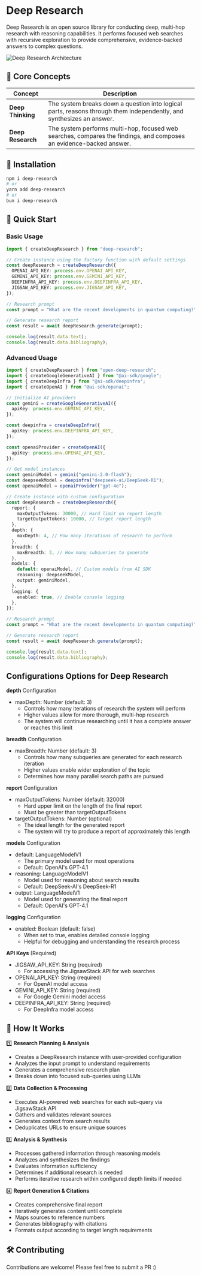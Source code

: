 # Deep Research

Deep Research is an open source library for conducting deep, multi-hop research with reasoning capabilities. It performs focused web searches with recursive exploration to provide comprehensive, evidence-backed answers to complex questions.

![Deep Research Architecture](/public/open_deep_research_diagram.png)

## 🧱 Core Concepts

| Concept           | Description                                                                                                          |
| ----------------- | -------------------------------------------------------------------------------------------------------------------- |
| **Deep Thinking** | The system breaks down a question into logical parts, reasons through them independently, and synthesizes an answer. |
| **Deep Research** | The system performs multi-hop, focused web searches, compares the findings, and composes an evidence-backed answer.  |

## 🚀 Installation

```bash
npm i deep-research
# or
yarn add deep-research
# or
bun i deep-research
```

## 🚀 Quick Start

### Basic Usage

```typescript
import { createDeepResearch } from "deep-research";

// Create instance using the factory function with default settings
const deepResearch = createDeepResearch({
  OPENAI_API_KEY: process.env.OPENAI_API_KEY,
  GEMINI_API_KEY: process.env.GEMINI_API_KEY,
  DEEPINFRA_API_KEY: process.env.DEEPINFRA_API_KEY,
  JIGSAW_API_KEY: process.env.JIGSAW_API_KEY,
});

// Research prompt
const prompt = "What are the recent developments in quantum computing?";

// Generate research report
const result = await deepResearch.generate(prompt);

console.log(result.data.text);
console.log(result.data.bibliography);
```

### Advanced Usage

```typescript
import { createDeepResearch } from "open-deep-research";
import { createGoogleGenerativeAI } from "@ai-sdk/google";
import { createDeepInfra } from "@ai-sdk/deepinfra";
import { createOpenAI } from "@ai-sdk/openai";

// Initialize AI providers
const gemini = createGoogleGenerativeAI({
  apiKey: process.env.GEMINI_API_KEY,
});

const deepinfra = createDeepInfra({
  apiKey: process.env.DEEPINFRA_API_KEY,
});

const openaiProvider = createOpenAI({
  apiKey: process.env.OPENAI_API_KEY,
});

// Get model instances
const geminiModel = gemini("gemini-2.0-flash");
const deepseekModel = deepinfra("deepseek-ai/DeepSeek-R1");
const openaiModel = openaiProvider("gpt-4o");

// Create instance with custom configuration
const deepResearch = createDeepResearch({
  report: {
    maxOutputTokens: 30000, // Hard limit on report length
    targetOutputTokens: 10000, // Target report length
  },
  depth: {
    maxDepth: 4, // How many iterations of research to perform
  },
  breadth: {
    maxBreadth: 3, // How many subqueries to generate
  },
  models: {
    default: openaiModel, // Custom models from AI SDK
    reasoning: deepseekModel,
    output: geminiModel,
  },
  logging: {
    enabled: true, // Enable console logging
  },
});

// Research prompt
const prompt = "What are the recent developments in quantum computing?";

// Generate research report
const result = await deepResearch.generate(prompt);

console.log(result.data.text);
console.log(result.data.bibliography);
```

## Configurations Options for Deep Research

**depth** Configuration

- maxDepth: Number (default: 3)
  - Controls how many iterations of research the system will perform
  - Higher values allow for more thorough, multi-hop research
  - The system will continue researching until it has a complete answer or reaches this limit

**breadth** Configuration

- maxBreadth: Number (default: 3)
  - Controls how many subqueries are generated for each research iteration
  - Higher values enable wider exploration of the topic
  - Determines how many parallel search paths are pursued

**report** Configuration

- maxOutputTokens: Number (default: 32000)
  - Hard upper limit on the length of the final report
  - Must be greater than targetOutputTokens
- targetOutputTokens: Number (optional)
  - The ideal length for the generated report
  - The system will try to produce a report of approximately this length

**models** Configuration

- default: LanguageModelV1
  - The primary model used for most operations
  - Default: OpenAI's GPT-4.1
- reasoning: LanguageModelV1
  - Model used for reasoning about search results
  - Default: DeepSeek-AI's DeepSeek-R1
- output: LanguageModelV1
  - Model used for generating the final report
  - Default: OpenAI's GPT-4.1

**logging** Configuration

- enabled: Boolean (default: false)
  - When set to true, enables detailed console logging
  - Helpful for debugging and understanding the research process

**API Keys** (Required)

- JIGSAW_API_KEY: String (required)
  - For accessing the JigsawStack API for web searches
- OPENAI_API_KEY: String (required)
  - For OpenAI model access
- GEMINI_API_KEY: String (required)
  - For Google Gemini model access
- DEEPINFRA_API_KEY: String (required)
  - For DeepInfra model access

## 🧩 How It Works

1️⃣ **Research Planning & Analysis**

- Creates a DeepResearch instance with user-provided configuration
- Analyzes the input prompt to understand requirements
- Generates a comprehensive research plan
- Breaks down into focused sub-queries using LLMs

2️⃣ **Data Collection & Processing**

- Executes AI-powered web searches for each sub-query via JigsawStack API
- Gathers and validates relevant sources
- Generates context from search results
- Deduplicates URLs to ensure unique sources

3️⃣ **Analysis & Synthesis**

- Processes gathered information through reasoning models
- Analyzes and synthesizes the findings
- Evaluates information sufficiency
- Determines if additional research is needed
- Performs iterative research within configured depth limits if needed

4️⃣ **Report Generation & Citations**

- Creates comprehensive final report
- Iteratively generates content until complete
- Maps sources to reference numbers
- Generates bibliography with citations
- Formats output according to target length requirements

## 🛠️ Contributing

Contributions are welcome! Please feel free to submit a PR :)
